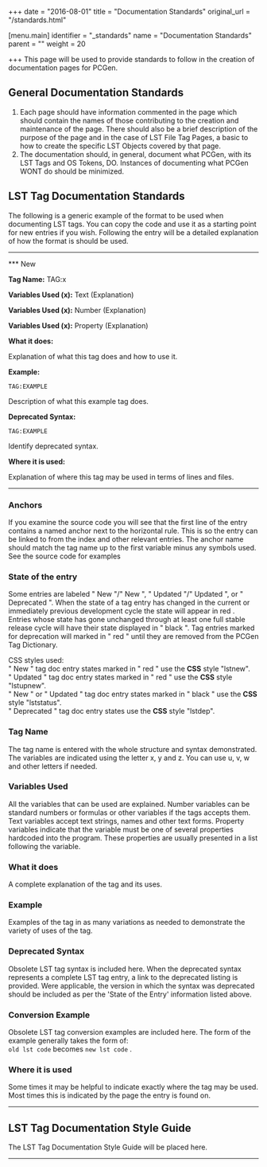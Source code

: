+++
date = "2016-08-01"
title = "Documentation Standards"
original_url = "/standards.html"

[menu.main]
    identifier = "_standards"
    name = "Documentation Standards"
    parent = ""
    weight = 20
    
+++
This page will be used to provide standards to follow in the creation of
documentation pages for PCGen.

General Documentation Standards
-------------------------------

1.  Each page should have information commented in the page which should
    contain the names of those contributing to the creation and
    maintenance of the page. There should also be a brief description of
    the purpose of the page and in the case of LST File Tag Pages, a
    basic to how to create the specific LST Objects covered by
    that page.
2.  The documentation should, in general, document what PCGen, with its
    LST Tags and OS Tokens, DO. Instances of documenting what PCGen WONT
    do should be minimized.

LST Tag Documentation Standards
-------------------------------

The following is a generic example of the format to be used when
documenting LST tags. You can copy the code and use it as a starting
point for new entries if you wish. Following the entry will be a
detailed explanation of how the format is should be used.

------------------------------------------------------------------------

\*\*\* New

**<span id="taganchor"></span> Tag Name:** TAG:x

**Variables Used (x):** Text (Explanation)

**Variables Used (x):** Number (Explanation)

**Variables Used (x):** Property (Explanation)

**What it does:**

Explanation of what this tag does and how to use it.

**Example:**

`TAG:EXAMPLE`

Description of what this example tag does.

**Deprecated Syntax:**

`TAG:EXAMPLE`

Identify deprecated syntax.

**Where it is used:**

Explanation of where this tag may be used in terms of lines and files.

------------------------------------------------------------------------

### Anchors

If you examine the source code you will see that the first line of the
entry contains a named anchor next to the horizontal rule. This is so
the entry can be linked to from the index and other relevant entries.
The anchor name should match the tag name up to the first variable minus
any symbols used. See the source code for examples

### State of the entry

Some entries are labeled " <span class="lstnew"> New </span> "/" <span
class="lststatus"> New </span> ", " <span class="lstupnew"> Updated
</span> "/" <span class="lststatus"> Updated </span> ", or " <span
class="lstdep"> Deprecated </span> ". When the state of a tag entry has
changed in the current or immediately previous development cycle the
state will appear in <span class="lstnew"> red </span> . Entries whose
state has gone unchanged through at least one full stable release cycle
will have their state displayed in " <span class="lststatus"> black
</span> ". Tag entries marked for deprecation will marked in " <span
class="lstdep"> red </span> " until they are removed from the PCGen Tag
Dictionary.

CSS styles used:\
 " <span class="lstnew"> New </span> " tag doc entry states marked in "
<span class="lstnew"> red </span> " use the **CSS** style "lstnew".\
 " <span class="lstupnew"> Updated </span> " tag doc entry states marked
in " <span class="lstupnew"> red </span> " use the **CSS** style
"lstupnew".\
 " <span class="lststatus"> New </span> " or " <span class="lststatus">
Updated </span> " tag doc entry states marked in " <span
class="lststatus"> black </span> " use the **CSS** style "lststatus".\
 " <span class="lstdep"> Deprecated </span> " tag doc entry states use
the **CSS** style "lstdep".

### Tag Name

The tag name is entered with the whole structure and syntax
demonstrated. The variables are indicated using the letter x, y and z.
You can use u, v, w and other letters if needed.

### Variables Used

All the variables that can be used are explained. Number variables can
be standard numbers or formulas or other variables if the tags accepts
them. Text variables accept text strings, names and other text forms.
Property variables indicate that the variable must be one of several
properties hardcoded into the program. These properties are usually
presented in a list following the variable.

### What it does

A complete explanation of the tag and its uses.

### Example

Examples of the tag in as many variations as needed to demonstrate the
variety of uses of the tag.

### Deprecated Syntax

Obsolete LST tag syntax is included here. When the deprecated syntax
represents a complete LST tag entry, a link to the deprecated listing is
provided. Were applicable, the version in which the syntax was
deprecated should be included as per the 'State of the Entry'
information listed above.

### Conversion Example

Obsolete LST tag conversion examples are included here. The form of the
example generally takes the form of:\
`old lst code` becomes `new lst code` .

### Where it is used

Some times it may be helpful to indicate exactly where the tag may be
used. Most times this is indicated by the page the entry is found on.

------------------------------------------------------------------------

LST Tag Documentation Style Guide
---------------------------------

The LST Tag Documentation Style Guide will be placed here.

------------------------------------------------------------------------




